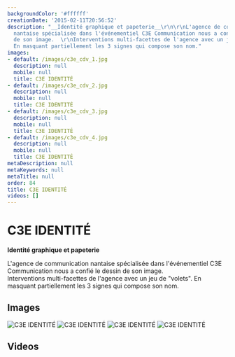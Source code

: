 ```yaml
---
backgroundColor: '#ffffff'
creationDate: '2015-02-11T20:56:52'
description: "__Identité graphique et papeterie__\r\n\r\nL'agence de communication
  nantaise spécialisée dans l'événementiel C3E Communication nous a confié le dessin
  de son image.  \r\nInterventions multi-facettes de l'agence avec un jeu de \"volets\".
  En masquant partiellement les 3 signes qui compose son nom."
images:
- default: /images/c3e_cdv_1.jpg
  description: null
  mobile: null
  title: C3E IDENTITÉ
- default: /images/c3e_cdv_2.jpg
  description: null
  mobile: null
  title: C3E IDENTITÉ
- default: /images/c3e_cdv_3.jpg
  description: null
  mobile: null
  title: C3E IDENTITÉ
- default: /images/c3e_cdv_4.jpg
  description: null
  mobile: null
  title: C3E IDENTITÉ
metaDescription: null
metaKeywords: null
metaTitle: null
order: 84
title: C3E IDENTITÉ
videos: []
---
```


# C3E IDENTITÉ

__Identité graphique et papeterie__

L'agence de communication nantaise spécialisée dans l'événementiel C3E Communication nous a confié le dessin de son image.  
Interventions multi-facettes de l'agence avec un jeu de "volets". En masquant partiellement les 3 signes qui compose son nom.

## Images

![C3E IDENTITÉ](/images/c3e_cdv_1.jpg)
![C3E IDENTITÉ](/images/c3e_cdv_2.jpg)
![C3E IDENTITÉ](/images/c3e_cdv_3.jpg)
![C3E IDENTITÉ](/images/c3e_cdv_4.jpg)

## Videos